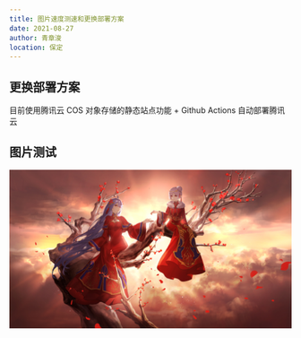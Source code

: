 ```yaml
---
title: 图片速度测速和更换部署方案
date: 2021-08-27
author: 青章浚
location: 保定
---
```


## 更换部署方案

目前使用腾讯云 COS 对象存储的静态站点功能 + Github Actions 自动部署腾讯云

## 图片测试

![](../imgs/2-5.jpg)
